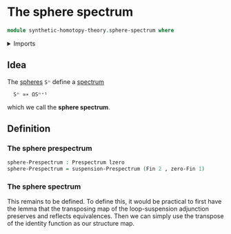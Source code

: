 # The sphere spectrum

```agda
module synthetic-homotopy-theory.sphere-spectrum where
```

<details><summary>Imports</summary>

```agda
open import foundation.dependent-pair-types
open import foundation.universe-levels

open import synthetic-homotopy-theory.prespectra
open import synthetic-homotopy-theory.suspension-prespectra

open import univalent-combinatorics.standard-finite-types
```

</details>

## Idea

The [spheres](synthetic-homotopy-theory.spheres.md) `Sⁿ` define a
[spectrum](synthetic-homotopy-theory.spectra.md)

```text
  Sⁿ ≃∗ ΩSⁿ⁺¹
```

which we call the **sphere spectrum**.

## Definition

### The sphere prespectrum

```agda
sphere-Prespectrum : Prespectrum lzero
sphere-Prespectrum = suspension-Prespectrum (Fin 2 , zero-Fin 1)
```

### The sphere spectrum

This remains to be defined. To define this, it would be practical to first have
the lemma that the transposing map of the loop-suspension adjunction preserves
and reflects equivalences. Then we can simply use the transpose of the identity
function as our structure map.

